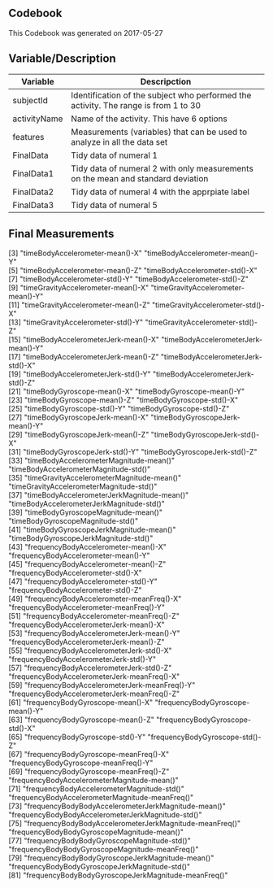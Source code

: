 ## Codebook

This Codebook was generated on 2017-05-27 

Variable/Description
--------------------

Variable          | Descripction
------------------|---------------
subjectId         | Identification of the subject who performed the activity. The range is from 1 to 30                  
activityName      | Name of the activity. This have 6 options         
features          | Measurements (variables) that can be used to analyze in all the data set                 
FinalData         | Tidy data of numeral 1              
FinalData1        | Tidy data of numeral 2 with only measurements on the mean and standard deviation                   
FinalData2        | Tidy data of numeral 4 with the apprpiate label                       
FinalData3        | Tidy data of numeral 5

Final Measurements
-------------------

 [3] "timeBodyAccelerometer-mean()-X"                         "timeBodyAccelerometer-mean()-Y"                        
 [5] "timeBodyAccelerometer-mean()-Z"                         "timeBodyAccelerometer-std()-X"                         
 [7] "timeBodyAccelerometer-std()-Y"                          "timeBodyAccelerometer-std()-Z"                         
 [9] "timeGravityAccelerometer-mean()-X"                      "timeGravityAccelerometer-mean()-Y"                     
[11] "timeGravityAccelerometer-mean()-Z"                      "timeGravityAccelerometer-std()-X"                      
[13] "timeGravityAccelerometer-std()-Y"                       "timeGravityAccelerometer-std()-Z"                      
[15] "timeBodyAccelerometerJerk-mean()-X"                     "timeBodyAccelerometerJerk-mean()-Y"                    
[17] "timeBodyAccelerometerJerk-mean()-Z"                     "timeBodyAccelerometerJerk-std()-X"                     
[19] "timeBodyAccelerometerJerk-std()-Y"                      "timeBodyAccelerometerJerk-std()-Z"                     
[21] "timeBodyGyroscope-mean()-X"                             "timeBodyGyroscope-mean()-Y"                            
[23] "timeBodyGyroscope-mean()-Z"                             "timeBodyGyroscope-std()-X"                             
[25] "timeBodyGyroscope-std()-Y"                              "timeBodyGyroscope-std()-Z"                             
[27] "timeBodyGyroscopeJerk-mean()-X"                         "timeBodyGyroscopeJerk-mean()-Y"                        
[29] "timeBodyGyroscopeJerk-mean()-Z"                         "timeBodyGyroscopeJerk-std()-X"                         
[31] "timeBodyGyroscopeJerk-std()-Y"                          "timeBodyGyroscopeJerk-std()-Z"                         
[33] "timeBodyAccelerometerMagnitude-mean()"                  "timeBodyAccelerometerMagnitude-std()"                  
[35] "timeGravityAccelerometerMagnitude-mean()"               "timeGravityAccelerometerMagnitude-std()"               
[37] "timeBodyAccelerometerJerkMagnitude-mean()"              "timeBodyAccelerometerJerkMagnitude-std()"              
[39] "timeBodyGyroscopeMagnitude-mean()"                      "timeBodyGyroscopeMagnitude-std()"                      
[41] "timeBodyGyroscopeJerkMagnitude-mean()"                  "timeBodyGyroscopeJerkMagnitude-std()"                  
[43] "frequencyBodyAccelerometer-mean()-X"                    "frequencyBodyAccelerometer-mean()-Y"                   
[45] "frequencyBodyAccelerometer-mean()-Z"                    "frequencyBodyAccelerometer-std()-X"                    
[47] "frequencyBodyAccelerometer-std()-Y"                     "frequencyBodyAccelerometer-std()-Z"                    
[49] "frequencyBodyAccelerometer-meanFreq()-X"                "frequencyBodyAccelerometer-meanFreq()-Y"               
[51] "frequencyBodyAccelerometer-meanFreq()-Z"                "frequencyBodyAccelerometerJerk-mean()-X"               
[53] "frequencyBodyAccelerometerJerk-mean()-Y"                "frequencyBodyAccelerometerJerk-mean()-Z"               
[55] "frequencyBodyAccelerometerJerk-std()-X"                 "frequencyBodyAccelerometerJerk-std()-Y"                
[57] "frequencyBodyAccelerometerJerk-std()-Z"                 "frequencyBodyAccelerometerJerk-meanFreq()-X"           
[59] "frequencyBodyAccelerometerJerk-meanFreq()-Y"            "frequencyBodyAccelerometerJerk-meanFreq()-Z"           
[61] "frequencyBodyGyroscope-mean()-X"                        "frequencyBodyGyroscope-mean()-Y"                       
[63] "frequencyBodyGyroscope-mean()-Z"                        "frequencyBodyGyroscope-std()-X"                        
[65] "frequencyBodyGyroscope-std()-Y"                         "frequencyBodyGyroscope-std()-Z"                        
[67] "frequencyBodyGyroscope-meanFreq()-X"                    "frequencyBodyGyroscope-meanFreq()-Y"                   
[69] "frequencyBodyGyroscope-meanFreq()-Z"                    "frequencyBodyAccelerometerMagnitude-mean()"            
[71] "frequencyBodyAccelerometerMagnitude-std()"              "frequencyBodyAccelerometerMagnitude-meanFreq()"        
[73] "frequencyBodyBodyAccelerometerJerkMagnitude-mean()"     "frequencyBodyBodyAccelerometerJerkMagnitude-std()"     
[75] "frequencyBodyBodyAccelerometerJerkMagnitude-meanFreq()" "frequencyBodyBodyGyroscopeMagnitude-mean()"            
[77] "frequencyBodyBodyGyroscopeMagnitude-std()"              "frequencyBodyBodyGyroscopeMagnitude-meanFreq()"        
[79] "frequencyBodyBodyGyroscopeJerkMagnitude-mean()"         "frequencyBodyBodyGyroscopeJerkMagnitude-std()"         
[81] "frequencyBodyBodyGyroscopeJerkMagnitude-meanFreq()"    
> 

